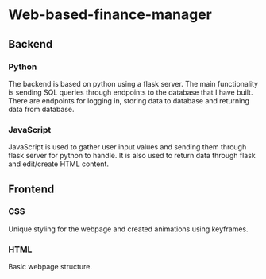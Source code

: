 # Web-based-finance-manager
## Backend
### Python
The backend is based on python using a flask server. The main functionality is sending SQL queries through endpoints to the database that I have built.
There are endpoints for logging in, storing data to database and returning data from database.
### JavaScript
JavaScript is used to gather user input values and sending them through flask server for python to handle.
It is also used to return data through flask and edit/create HTML content. 
## Frontend
### CSS
Unique styling for the webpage and created animations using keyframes.
### HTML
Basic webpage structure. 

